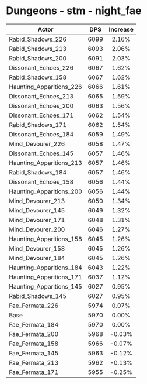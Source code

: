 # Dungeons - stm - night_fae
| Actor | DPS | Increase |
|---|:---:|:---:|
|Rabid_Shadows_226|6099|2.16%|
|Rabid_Shadows_213|6093|2.06%|
|Rabid_Shadows_200|6091|2.03%|
|Dissonant_Echoes_226|6067|1.62%|
|Rabid_Shadows_158|6067|1.62%|
|Haunting_Apparitions_226|6066|1.61%|
|Dissonant_Echoes_213|6065|1.59%|
|Dissonant_Echoes_200|6063|1.56%|
|Dissonant_Echoes_171|6062|1.54%|
|Rabid_Shadows_171|6062|1.54%|
|Dissonant_Echoes_184|6059|1.49%|
|Mind_Devourer_226|6058|1.47%|
|Dissonant_Echoes_145|6057|1.46%|
|Haunting_Apparitions_213|6057|1.46%|
|Rabid_Shadows_184|6057|1.46%|
|Dissonant_Echoes_158|6056|1.44%|
|Haunting_Apparitions_200|6056|1.44%|
|Mind_Devourer_213|6050|1.34%|
|Mind_Devourer_145|6049|1.32%|
|Mind_Devourer_171|6048|1.31%|
|Mind_Devourer_200|6046|1.27%|
|Haunting_Apparitions_158|6045|1.26%|
|Mind_Devourer_158|6045|1.26%|
|Mind_Devourer_184|6045|1.26%|
|Haunting_Apparitions_184|6043|1.22%|
|Haunting_Apparitions_171|6037|1.12%|
|Haunting_Apparitions_145|6027|0.95%|
|Rabid_Shadows_145|6027|0.95%|
|Fae_Fermata_226|5974|0.07%|
|Base|5970|0.00%|
|Fae_Fermata_184|5970|0.00%|
|Fae_Fermata_200|5968|-0.03%|
|Fae_Fermata_158|5966|-0.07%|
|Fae_Fermata_145|5963|-0.12%|
|Fae_Fermata_213|5962|-0.13%|
|Fae_Fermata_171|5955|-0.25%|
